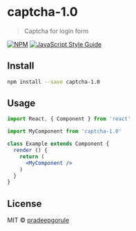 # captcha-1.0

> Captcha for login form

[![NPM](https://img.shields.io/npm/v/captcha-1.0.svg)](https://www.npmjs.com/package/captcha-1.0) [![JavaScript Style Guide](https://img.shields.io/badge/code_style-standard-brightgreen.svg)](https://standardjs.com)

## Install

```bash
npm install --save captcha-1.0
```

## Usage

```jsx
import React, { Component } from 'react'

import MyComponent from 'captcha-1.0'

class Example extends Component {
  render () {
    return (
      <MyComponent />
    )
  }
}
```

## License

MIT © [pradeepgorule](https://github.com/pradeepgorule)
